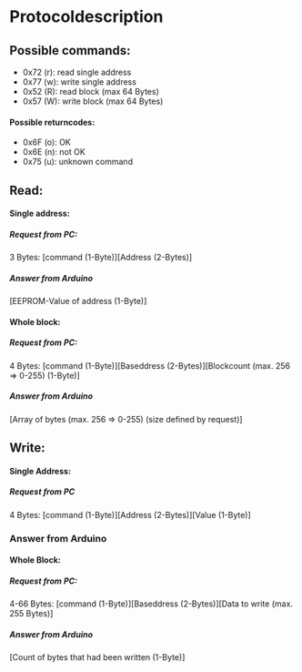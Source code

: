 # Protocoldescription

## Possible commands:
- 0x72 (r): read single address
- 0x77 (w): write single address
- 0x52 (R): read block (max 64 Bytes)
- 0x57 (W): write block (max 64 Bytes)

#### Possible returncodes:
- 0x6F (o): OK
- 0x6E (n): not OK
- 0x75 (u): unknown command

## Read:
#### Single address:
##### Request from PC: 
3 Bytes: [command (1-Byte)][Address (2-Bytes)]
##### Answer from Arduino
[EEPROM-Value of address (1-Byte)]
#### Whole block:
##### Request from PC:
4 Bytes: [command (1-Byte)][Baseddress (2-Bytes)][Blockcount (max. 256 => 0-255) (1-Byte)]
##### Answer from Arduino
[Array of bytes (max. 256 => 0-255) (size defined by request)]

## Write:
#### Single Address:
##### Request from PC
4 Bytes: [command (1-Byte)][Address (2-Bytes)][Value (1-Byte)]
### Answer from Arduino

#### Whole Block:
##### Request from PC:
4-66 Bytes: [command (1-Byte)][Baseddress (2-Bytes)][Data to write (max. 255 Bytes)]
##### Answer from Arduino
[Count of bytes that had been written (1-Byte)]